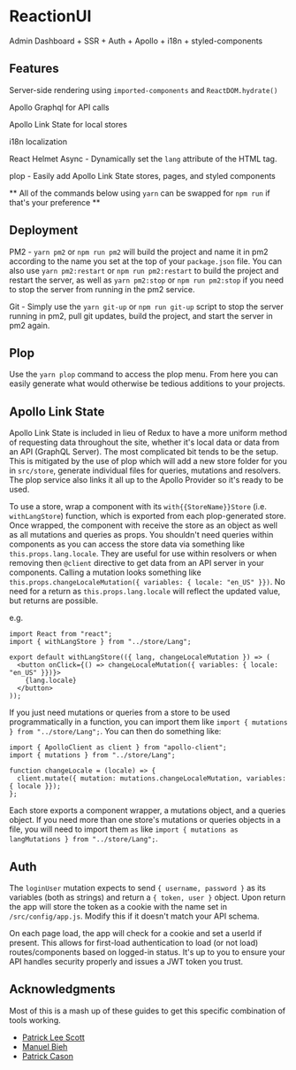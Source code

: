 # ReactionUI

Admin Dashboard + SSR + Auth + Apollo + i18n + styled-components

## Features

Server-side rendering using `imported-components` and `ReactDOM.hydrate()`

Apollo Graphql for API calls

Apollo Link State for local stores

i18n localization

React Helmet Async - Dynamically set the `lang` attribute of the HTML tag.

plop - Easily add Apollo Link State stores, pages, and styled components

** All of the commands below using `yarn` can be swapped for `npm run` if that's your preference **

## Deployment

PM2 - `yarn pm2` or `npm run pm2` will build the project and name it in pm2 according to the name you set at the top of your `package.json` file. You can also use `yarn pm2:restart` or `npm run pm2:restart` to build the project and restart the server, as well as `yarn pm2:stop` or `npm run pm2:stop` if you need to stop the server from running in the pm2 service.

Git - Simply use the `yarn git-up` or `npm run git-up` script to stop the server running in pm2, pull git updates, build the project, and start the server in pm2 again.

## Plop

Use the `yarn plop` command to access the plop menu. From here you can easily generate what would otherwise be tedious additions to your projects.

## Apollo Link State

Apollo Link State is included in lieu of Redux to have a more uniform method of requesting data throughout the site, whether it's local data or data from an API (GraphQL Server). The most complicated bit tends to be the setup. This is mitigated by the use of plop which will add a new store folder for you in `src/store`, generate individual files for queries, mutations and resolvers. The plop service also links it all up to the Apollo Provider so it's ready to be used.

To use a store, wrap a component with its `with{{StoreName}}Store` (i.e. `withLangStore`) function, which is exported from each plop-generated store. Once wrapped, the component with receive the store as an object as well as all mutations and queries as props. You shouldn't need queries within components as you can access the store data via something like `this.props.lang.locale`. They are useful for use within resolvers or when removing then `@client` directive to get data from an API server in your components. Calling a mutation looks something like `this.props.changeLocaleMutation({ variables: { locale: "en_US" }})`. No need for a return as `this.props.lang.locale` will reflect the updated value, but returns are possible.

e.g.

```
import React from "react";
import { withLangStore } from "../store/Lang";

export default withLangStore(({ lang, changeLocaleMutation }) => (
  <button onClick={() => changeLocaleMutation({ variables: { locale: "en_US" }})}>
    {lang.locale}
  </button>
));
```

If you just need mutations or queries from a store to be used programmatically in a function, you can import them like `import { mutations } from "../store/Lang";`. You can then do something like:

```
import { ApolloClient as client } from "apollo-client";
import { mutations } from "../store/Lang";

function changeLocale = (locale) => {
  client.mutate({ mutation: mutations.changeLocaleMutation, variables: { locale }});
};
```

Each store exports a component wrapper, a mutations object, and a queries object. If you need more than one store's mutations or queries objects in a file, you will need to import them `as` like `import { mutations as langMutations } from "../store/Lang";`.

## Auth

The `loginUser` mutation expects to send `{ username, password }` as its variables (both as strings) and return a `{ token, user }` object. Upon return the app will store the token as a cookie with the name set in `/src/config/app.js`. Modify this if it doesn't match your API schema.

On each page load, the app will check for a cookie and set a userId if present. This allows for first-load authentication to load (or not load) routes/components based on logged-in status. It's up to you to ensure your API handles security properly and issues a JWT token you trust.

## Acknowledgments

Most of this is a mash up of these guides to get this specific combination of tools working.

- [Patrick Lee Scott](https://hackernoon.com/move-over-next-js-and-webpack-ba367f07545)
- [Manuel Bieh](https://github.com/manuelbieh/react-ssr-setup)
- [Patrick Cason](https://medium.com/@cereallarceny/server-side-rendering-in-create-react-app-with-all-the-goodies-without-ejecting-4c889d7db25e)

```

```
